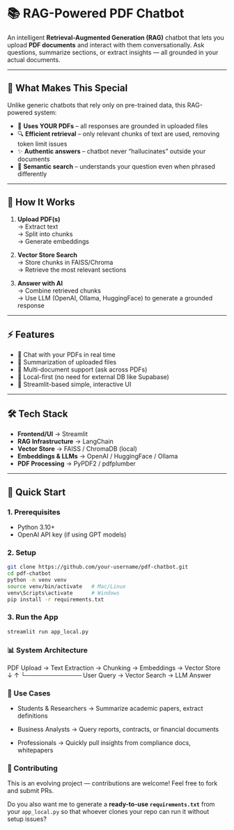 # 📚 RAG-Powered PDF Chatbot  

An intelligent **Retrieval-Augmented Generation (RAG)** chatbot that lets you upload **PDF documents** and interact with them conversationally. Ask questions, summarize sections, or extract insights — all grounded in your actual documents.  

---

## 🌟 What Makes This Special  

Unlike generic chatbots that rely only on pre-trained data, this RAG-powered system:  

- 📄 **Uses YOUR PDFs** – all responses are grounded in uploaded files  
- 🔍 **Efficient retrieval** – only relevant chunks of text are used, removing token limit issues  
- ✨ **Authentic answers** – chatbot never “hallucinates” outside your documents  
- 🧠 **Semantic search** – understands your question even when phrased differently  

---

## 🎯 How It Works  

1. **Upload PDF(s)**  
   → Extract text  
   → Split into chunks  
   → Generate embeddings  

2. **Vector Store Search**  
   → Store chunks in FAISS/Chroma  
   → Retrieve the most relevant sections  

3. **Answer with AI**  
   → Combine retrieved chunks  
   → Use LLM (OpenAI, Ollama, HuggingFace) to generate a grounded response  

---

## ⚡ Features  

- 💬 Chat with your PDFs in real time  
- 📑 Summarization of uploaded files  
- 🔗 Multi-document support (ask across PDFs)  
- 📂 Local-first (no need for external DB like Supabase)  
- 🎨 Streamlit-based simple, interactive UI  

---

## 🛠️ Tech Stack  

- **Frontend/UI** → Streamlit  
- **RAG Infrastructure** → LangChain  
- **Vector Store** → FAISS / ChromaDB (local)  
- **Embeddings & LLMs** → OpenAI / HuggingFace / Ollama  
- **PDF Processing** → PyPDF2 / pdfplumber  

---

## 🚀 Quick Start  

### 1. Prerequisites  
- Python 3.10+  
- OpenAI API key (if using GPT models)  

### 2. Setup  
```bash
git clone https://github.com/your-username/pdf-chatbot.git
cd pdf-chatbot
python -m venv venv
source venv/bin/activate   # Mac/Linux
venv\Scripts\activate      # Windows
pip install -r requirements.txt
```
### 3. Run the App
```bash
streamlit run app_local.py
```
### 📊 System Architecture
PDF Upload → Text Extraction → Chunking → Embeddings → Vector Store
      ↓                                             ↑
      └───────────── User Query → Vector Search → LLM Answer

### 🎯 Use Cases

- Students & Researchers → Summarize academic papers, extract definitions

- Business Analysts → Query reports, contracts, or financial documents

- Professionals → Quickly pull insights from compliance docs, whitepapers

### 🤝 Contributing

This is an evolving project — contributions are welcome! Feel free to fork and submit PRs.


Do you also want me to generate a **ready-to-use `requirements.txt`** from your `app_local.py` so that whoever clones your repo can run it without setup issues?
